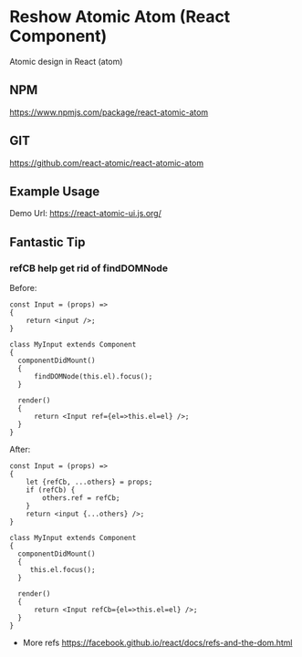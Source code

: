 Reshow Atomic Atom (React Component)
===============
Atomic design in React (atom)

## NPM
https://www.npmjs.com/package/react-atomic-atom

## GIT
https://github.com/react-atomic/react-atomic-atom 

## Example Usage
Demo Url:
https://react-atomic-ui.js.org/

## Fantastic Tip
### refCB help get rid of findDOMNode
Before:
```JS
const Input = (props) =>
{
    return <input />;
}

class MyInput extends Component 
{
  componentDidMount()
  {
      findDOMNode(this.el).focus();
  } 

  render()
  {
      return <Input ref={el=>this.el=el} />;
  }
}
```

After:
```JS
const Input = (props) =>
{
    let {refCb, ...others} = props;
    if (refCb) {
        others.ref = refCb;
    }
    return <input {...others} />;
}

class MyInput extends Component 
{
  componentDidMount()
  {
     this.el.focus();
  } 

  render()
  {
      return <Input refCb={el=>this.el=el} />;
  }
}
```
   * More refs https://facebook.github.io/react/docs/refs-and-the-dom.html

